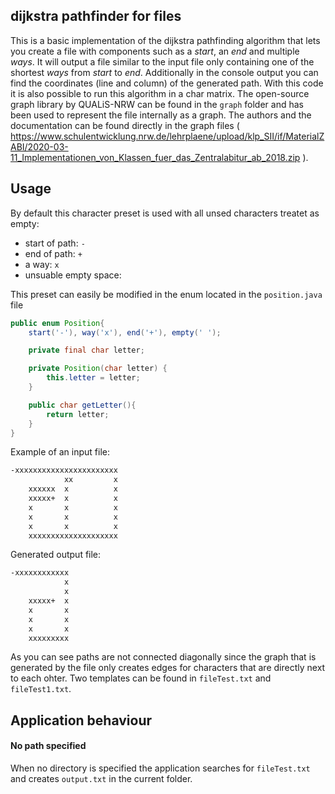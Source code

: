 ## dijkstra pathfinder for files

This is a basic implementation of the dijkstra pathfinding algorithm that lets you create a file with components
such as a _start_, an _end_ and multiple _ways_. It will output a file similar to the input file
only containing one of the shortest _ways_ from _start_ to _end_. Additionally in the console output you can find the coordinates
(line and column) of the generated path. With this code it is also possible to run this algorithm in a char matrix.
The open-source graph library by QUALiS-NRW can be found in the `graph` folder and has been used to represent the file internally as a graph. The authors and the documentation can be found directly in the graph files ( https://www.schulentwicklung.nrw.de/lehrplaene/upload/klp_SII/if/MaterialZABI/2020-03-11_Implementationen_von_Klassen_fuer_das_Zentralabitur_ab_2018.zip ).

## Usage
By default this character preset is used with all unsed characters treatet as empty:
- start of path: `-`
- end of path: `+`
- a way: `x`
- unsuable empty space: ` `

This preset can easily be modified in the enum located in the `position.java` file
```java
public enum Position{
    start('-'), way('x'), end('+'), empty(' ');

    private final char letter;

    private Position(char letter) {
        this.letter = letter;
    }

    public char getLetter(){
        return letter;
    }
}
```

Example of an input file:
```txt
-xxxxxxxxxxxxxxxxxxxxxxx
            xx         x
    xxxxxx  x          x
    xxxxx+  x          x
    x       x          x
    x       x          x
    x       x          x
    xxxxxxxxxxxxxxxxxxxx

```
Generated output file:
```txt
-xxxxxxxxxxxx
            x
            x
    xxxxx+  x
    x       x
    x       x
    x       x
    xxxxxxxxx

```
As you can see paths are not connected diagonally since the graph that is generated by the file only creates edges for characters that are directly next to each ohter.
Two templates can be found in `fileTest.txt` and `fileTest1.txt`.
## Application behaviour
#### No path specified
When no directory is specified the application searches for `fileTest.txt` and creates `output.txt` in the current folder.
